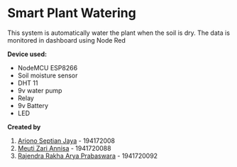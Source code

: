 # Smart Plant Watering 

This system is automatically water the plant when the soil is dry. The data is monitored in dashboard using Node Red

**Device used:** 
- NodeMCU ESP8266
- Soil moisture sensor
- DHT 11
- 9v water pump
- Relay 
- 9v Battery
- LED

**Created by**
1. [Ariono Septian Jaya](https://github.com/ArionoS) - 194172008
2. [Meuti Zari Annisa](https://github.com/AikaMinami) - 1941720088
3. [Rajendra Rakha Arya Prabaswara](https://github.com/Rjndrkha) - 1941720092